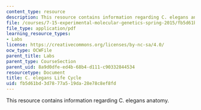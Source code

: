 ```yaml
---
content_type: resource
description: This resource contains information regarding C. elegans anatomy.
file: /courses/7-15-experimental-molecular-genetics-spring-2015/fb5d61bd3d7877a519da28e78c8ef8fd_MIT7_15S15_life_cycle.pdf
file_type: application/pdf
learning_resource_types:
- Labs
license: https://creativecommons.org/licenses/by-nc-sa/4.0/
ocw_type: OCWFile
parent_title: Labs
parent_type: CourseSection
parent_uid: 8a9d0dfe-ed4b-68b4-d111-c90332844534
resourcetype: Document
title: C. elegans Life Cycle
uid: fb5d61bd-3d78-77a5-19da-28e78c8ef8fd
---
```

This resource contains information regarding C. elegans anatomy.